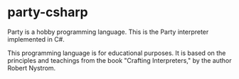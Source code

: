# party-csharp

Party is a hobby programming language. This is the Party interpreter implemented in C#.

This programming language is for educational purposes. It is based on the principles and teachings from the book "Crafting Interpreters," by the author Robert Nystrom.

